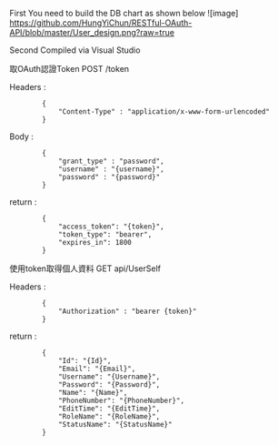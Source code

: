 First
You need to build the DB chart as shown below
![image] https://github.com/HungYiChun/RESTful-OAuth-API/blob/master/User_design.png?raw=true

Second
Compiled via Visual Studio

取OAuth認證Token
POST /token

Headers :

            {
                "Content-Type" : "application/x-www-form-urlencoded"
            }
        
Body :

            { 
                "grant_type" : "password", 
                "username" : "{username}",
                "password" : "{password}"
            }
        
return :

            {
                "access_token": "{token}",
                "token_type": "bearer",
                "expires_in": 1800
            }
        
使用token取得個人資料
GET api/UserSelf

Headers :

            {
                "Authorization" : "bearer {token}"
            }
        
return :

            {
                "Id": "{Id}",
                "Email": "{Email}",
                "Username": "{Username}",
                "Password": "{Password}",
                "Name": "{Name}",
                "PhoneNumber": "{PhoneNumber}",
                "EditTime": "{EditTime}",
                "RoleName": "{RoleName}",
                "StatusName": "{StatusName}"
            }
        
